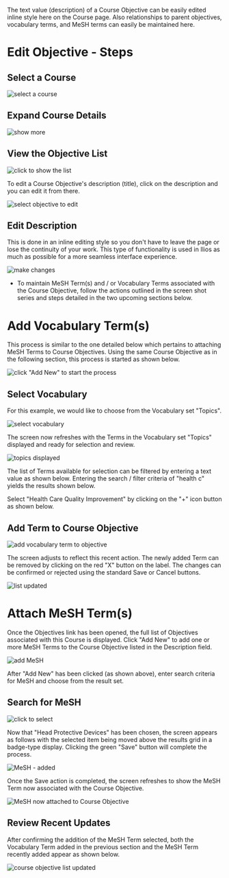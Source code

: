 The text value (description) of a Course Objective can be easily edited inline style here on the Course page. Also relationships to parent objectives, vocabulary terms, and MeSH terms can easily be maintained here.

# Edit Objective - Steps

## Select a Course

![select a course](../../images/course_objectives/course_search.png)

## Expand Course Details

![show more](../../images/course_objectives/course_details_show.png)

## View the Objective List

![click to show the list](../../images/course_objectives/course_objectives_expand.png)

To edit a Course Objective's description (title), click on the description and you can edit it from there.

![select objective to edit](../../images/course_objectives/course_objective_edit_1.png)

## Edit Description

This is done in an inline editing style so you don't have to leave the page or lose the continuity of your work. This type of functionality is used in Ilios as much as possible for a more seamless interface experience.

![make changes](../../images/course_objectives/course_objective_edit_2.png)

* To maintain MeSH Term(s) and / or Vocabulary Terms associated with the Course Objective, follow the actions outlined in the screen shot series and steps detailed in the two upcoming sections below.

# Add Vocabulary Term(s) 

This process is similar to the one detailed below which pertains to attaching MeSH Terms to Course Objectives. Using the same Course Objective as in the following section, this process is started as shown below.

![click "Add New" to start the process](../../images/course_objectives/addvocab1.png)

## Select Vocabulary

For this example, we would like to choose from the Vocabulary set "Topics". 

![select vocabulary](../../images/course_objectives/addvocab2.png)

The screen now refreshes with the Terms in the Vocabulary set "Topics" displayed and ready for selection and review.

![topics displayed](../../images/course_objectives/addvocab3.png)

The list of Terms available for selection can be filtered by entering a text value as shown below. Entering the search / filter criteria of "health c" yields the results shown below.

Select "Health Care Quality Improvement" by clicking on the "+" icon button as shown below.

## Add Term to Course Objective 

![add vocabulary term to objective](../../images/course_objectives/addvocab4.png)

The screen adjusts to reflect this recent action. The newly added Term can be removed by clicking on the red "X" button on the label. The changes can be confirmed or rejected using the standard Save or Cancel buttons.

![list updated](../../images/course_objectives/addvocab5.png)

# Attach MeSH Term(s)

Once the Objectives link has been opened, the full list of Objectives associated with this Course is displayed. Click "Add New" to add one or more MeSH Terms to the Course Objective listed in the Description field.

![add MeSH](../../images/course_objectives/add_mesh1.png)

 After "Add New" has been clicked (as shown above), enter search criteria for MeSH and choose from the result set.

 ## Search for MeSH

![click to select](../../images/course_objectives/add_mesh2.png)

 Now that "Head Protective Devices" has been chosen, the screen appears as follows with the selected item being moved above the results grid in a badge-type display. Clicking the green "Save" button will complete the process.

![MeSH - added](../../images/course_objectives/add_mesh3.png)

Once the Save action is completed, the screen refreshes to show the MeSH Term now associated with the Course Objective.

![MeSH now attached to Course Objective](../../images/course_objectives/add_mesh4.png)

## Review Recent Updates

After confirming the addition of the MeSH Term selected, both the Vocabulary Term added in the previous section and the MeSH Term recently added appear as shown below.

![course objective list updated](../../images/course_objectives/addvocab6.png)

